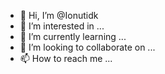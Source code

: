 - 👋 Hi, I’m @Ionutidk
- 👀 I’m interested in ...
- 🌱 I’m currently learning ...
- 💞️ I’m looking to collaborate on ...
- 📫 How to reach me ...

<!---
Ionutidk/Ionutidk is a ✨ special ✨ repository because its `README.md` (this file) appears on your GitHub profile.
You can click the Preview link to take a look at your changes.
--->
